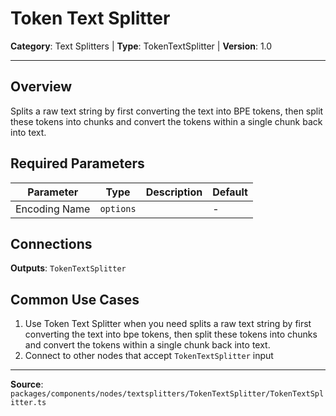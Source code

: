 # Token Text Splitter

**Category**: Text Splitters | **Type**: TokenTextSplitter | **Version**: 1.0

---

## Overview

Splits a raw text string by first converting the text into BPE tokens, then split these tokens into chunks and convert the tokens within a single chunk back into text.

## Required Parameters

| Parameter | Type | Description | Default |
|-----------|------|-------------|---------|
| Encoding Name | `options` |  | - |

## Connections

**Outputs**: `TokenTextSplitter`

## Common Use Cases

1. Use Token Text Splitter when you need splits a raw text string by first converting the text into bpe tokens, then split these tokens into chunks and convert the tokens within a single chunk back into text.
2. Connect to other nodes that accept `TokenTextSplitter` input

---

**Source**: `packages/components/nodes/textsplitters/TokenTextSplitter/TokenTextSplitter.ts`